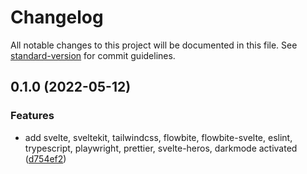 # Changelog

All notable changes to this project will be documented in this file. See [standard-version](https://github.com/conventional-changelog/standard-version) for commit guidelines.

## 0.1.0 (2022-05-12)


### Features

* add svelte, sveltekit, tailwindcss, flowbite, flowbite-svelte, eslint, trypescript, playwright, prettier, svelte-heros, darkmode activated ([d754ef2](https://github.com/shinokada/flowbite-svelte-starter/commit/d754ef2c5151af366fe0a8530e6f9509daf79962))
